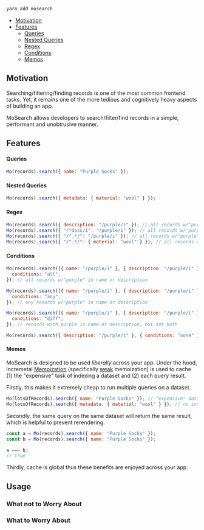 ```bash
yarn add mosearch
```

- [Motivation](#motivation)
- [Features](#features)
  - [Queries](#queries)
  - [Nested Queries](#nested-queries)
  - [Regex](#regex)
  - [Conditions](#conditions)
  - [Memos](#memos)

## Motivation

Searching/filtering/finding records is one of the most common frontend tasks. Yet, it remains one of the more tedious and cognitively heavy aspects of building an app.

MoSearch allows developers to search/filter/find records in a simple, performant and unobtrusive manner.

## Features

#### Queries

```js
Mo(records).search({ name: "Purple Socks" });
```

#### Nested Queries

```js
Mo(records).search({ metadata: { material: "wool" } });
```

#### Regex

```js
Mo(records).search({ description: "/purple/i" }); // all records w/"purple" in description
Mo(records).search({ "/^desc/i": "/purple/i" }); // all records w/"purple" in a property starting w/"desc"
Mo(records).search({ "/^.*/": "/purple/i" }); // all records w/"purple" in any property
Mo(records).search({ "/^.*/": { material: "wool" } }); // all records w/a nested property "material" equal to "wool"
```

#### Conditions

```js
Mo(records).search([{ name: "/purple/i" }, { description: "/purple/i" }], {
  conditions: "all",
}); // all records w/"purple" in name or description

Mo(records).search([{ name: "/purple/i" }, { description: "/purple/i" }], {
  conditions: "any",
}); // any records w/"purple" in name or description

Mo(records).search([{ name: "/purple/i" }, { description: "/purple/i" }], {
  conditions: "diff",
}); // records with purple in name or description, but not both

Mo(records).search({ description: "/purple/i" }, { conditions: "none" }); // all records w/out "purple" in description
```

#### Memos

MoSearch is designed to be used _liberally_ across your app. Under the hood, incremetal [Memoization](https://en.wikipedia.org/wiki/Memoization) (specifically [weak](https://developer.mozilla.org/en-US/docs/Web/JavaScript/Reference/Global_Objects/WeakMap) memoization) is used to cache (1) the "expensive" task of indexing a dataset and (2) each query result.

Firstly, this makes it extremely cheap to run multiple queries on a dataset.

```js
Mo(lotsOfRecords).search({ name: "Purple Socks" }); // "expensive" data indexing is cached
Mo(lotsOfRecords).search({ metadata: { material: "wool" } }); // no indexing
```

Secondly, the same query on the same dataset will return the same result, which is helpful to prevent rerendering.

```js
const a = Mo(records).search({ name: "Purple Socks" });
const b = Mo(records).search({ name: "Purple Socks" });

a === b;
// true
```

Thirdly, cache is global thus these benefits are enjoyed across your app.

## Usage

### What not to Worry About

### What to Worry About
